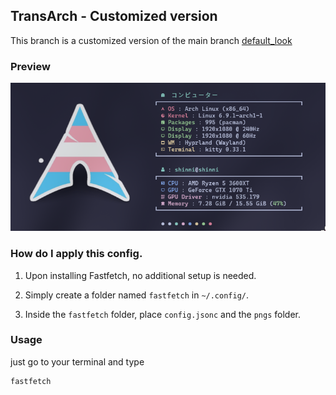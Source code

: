 ## TransArch - Customized version

This branch is a customized version of the main branch [default_look](https://github.com/ShinniUwU/fastfetch-transflag/tree/default_look)

### Preview

![Fastfetch Preview](/assets/customized_preview.png)

### How do I apply this config.

1. Upon installing Fastfetch, no additional setup is needed.

2. Simply create a folder named `fastfetch` in `~/.config/`.

3. Inside the `fastfetch` folder, place `config.jsonc` and the `pngs` folder.

### Usage

just go to your terminal and type 

```bash
fastfetch
```
